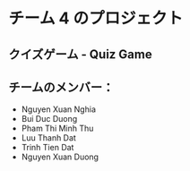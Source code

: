 # チーム 4 のプロジェクト

## クイズゲーム - Quiz Game

## チームのメンバー：

- Nguyen Xuan Nghia
- Bui Duc Duong
- Pham Thi Minh Thu
- Luu Thanh Dat
- Trinh Tien Dat
- Nguyen Xuan Duong
